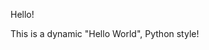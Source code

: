 <!-- Enter below what text you want to show in app.py -->

Hello!

This is a dynamic "Hello World", Python style!